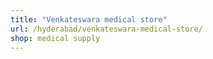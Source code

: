```yaml
---
title: "Venkateswara medical store"
url: /hyderabad/venkateswara-medical-store/
shop: medical supply
---
```

